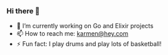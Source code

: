### Hi there 👋

- 🔭 I’m currently working on Go and Elixir projects
- 📫 How to reach me: karmen@hey.com
- ⚡ Fun fact: I play drums and play lots of basketball!
